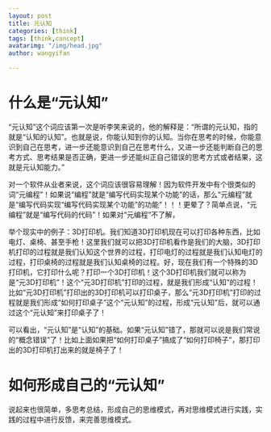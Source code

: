 ```yaml
---
layout: post
title: 元认知
categories: [think]
tags: [think,concept]
avatarimg: "/img/head.jpg"
author: wangyifan

---
```


# 什么是“元认知”

“元认知”这个词应该第一次是听李笑来说的，他的解释是：“所谓的元认知，指的就是“认知的认知”。也就是说，你能认知到你的认知。当你在思考的时候，你能意识到自己在思考，进一步还能意识到自己在思考什么，又进一步还能判断自己的思考方式、思考结果是否正确，更进一步还能纠正自己错误的思考方式或者结果，这就是元认知能力。”

对一个软件从业者来说，这个词应该很容易理解！因为软件开发中有个很类似的词“元编程”！如果说“编程”就是“编写代码实现某个功能”的话，那么“元编程”就是“编写代码实现“编写代码实现某个功能”的功能”！！！更晕了？简单点说，“元编程”就是“编写代码的代码”！如果对“元编程”不了解，

<!-- more -->

举个现实中的例子：3D打印机。我们知道3D打印机现在可以打印各种东西，比如电灯、桌椅、甚至手枪！这里我们就可以把3D打印机看作是我们的大脑，3D打印机打印的过程就是我们认知这个世界的过程，打印电灯的过程就是我们认知电灯的过程，打印桌椅的过程就是我们认知桌椅的过程。好，现在我们有一个特殊的3D打印机，它打印什么呢？打印一个3D打印机！这个3D打印机我们就可以称为是“元3D打印机”！这个“元3D打印机”打印的过程，就是我们形成“认知”的过程！比如“元3D打印机”打印出的3D打印机可以打印桌子，那么“元3D打印机”打印的过程就是我们形成“如何打印桌子”这个“元认知”的过程，形成“元认知”后，就可以通过这个“元认知”来打印桌子了！

可以看出，“元认知”是“认知”的基础。如果“元认知”错了，那就可以说是我们常说的“概念错误”了！比如上面如果把“如何打印桌子”搞成了“如何打印椅子”，那打印出的3D打印机打出来的就是椅子了！

# 如何形成自己的“元认知”

说起来也很简单，多思考总结，形成自己的思维模式，再对思维模式进行实践，实践的过程中进行反馈，来完善思维模式。
